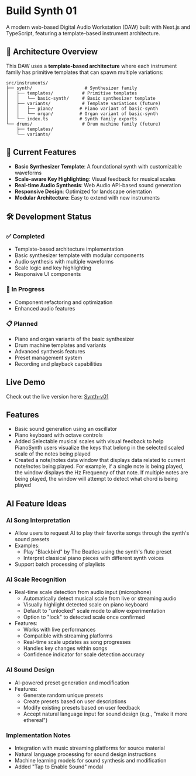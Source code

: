 # Build Synth 01

A modern web-based Digital Audio Workstation (DAW) built with Next.js and TypeScript, featuring a template-based instrument architecture.

## 🎹 Architecture Overview

This DAW uses a **template-based architecture** where each instrument family has primitive templates that can spawn multiple variations:

```
src/instruments/
├── synth/                    # Synthesizer family
│   ├── templates/           # Primitive templates
│   │   └── basic-synth/     # Basic synthesizer template
│   ├── variants/            # Template variations (future)
│   │   ├── piano/          # Piano variant of basic-synth
│   │   └── organ/          # Organ variant of basic-synth
│   └── index.ts            # Synth family exports
└── drums/                   # Drum machine family (future)
    ├── templates/
    └── variants/
```

## 🚀 Current Features

- **Basic Synthesizer Template**: A foundational synth with customizable waveforms
- **Scale-aware Key Highlighting**: Visual feedback for musical scales
- **Real-time Audio Synthesis**: Web Audio API-based sound generation
- **Responsive Design**: Optimized for landscape orientation
- **Modular Architecture**: Easy to extend with new instruments

## 🛠 Development Status

### ✅ Completed

- Template-based architecture implementation
- Basic synthesizer template with modular components
- Audio synthesis with multiple waveforms
- Scale logic and key highlighting
- Responsive UI components

### 🔄 In Progress

- Component refactoring and optimization
- Enhanced audio features

### 📋 Planned

- Piano and organ variants of the basic synthesizer
- Drum machine templates and variants
- Advanced synthesis features
- Preset management system
- Recording and playback capabilities

## Live Demo

Check out the live version here: [Synth-v01](https://synth-v01.netlify.app)

## Features

- Basic sound generation using an oscillator
- Piano keyboard with octave controls
- Added Selectable musical scales with visual feedback to help PianoSynth users visualize the keys that belong in the selected scaled scale of the notes being played
- Created a note/notes data window that displays data related to current note/notes being played. For example, if a single note is being played, the window displays the Hz Frequency of that note. If multiple notes are being played, the window will attempt to detect what chord is being played

## AI Feature Ideas

### AI Song Interpretation

- Allow users to request AI to play their favorite songs through the synth's sound presets
- Examples:
  - Play "Blackbird" by The Beatles using the synth's flute preset
  - Interpret classical piano pieces with different synth voices
- Support batch processing of playlists

### AI Scale Recognition

- Real-time scale detection from audio input (microphone)
  - Automatically detect musical scale from live or streaming audio
  - Visually highlight detected scale on piano keyboard
  - Default to "unlocked" scale mode to allow experimentation
  - Option to "lock" to detected scale once confirmed
- Features:
  - Works with live performances
  - Compatible with streaming platforms
  - Real-time scale updates as song progresses
  - Handles key changes within songs
  - Confidence indicator for scale detection accuracy

### AI Sound Design

- AI-powered preset generation and modification
- Features:
  - Generate random unique presets
  - Create presets based on user descriptions
  - Modify existing presets based on user feedback
  - Accept natural language input for sound design (e.g., "make it more ethereal")

### Implementation Notes

- Integration with music streaming platforms for source material
- Natural language processing for sound design instructions
- Machine learning models for sound synthesis and modification
- Added "Tap to Enable Sound" modal
